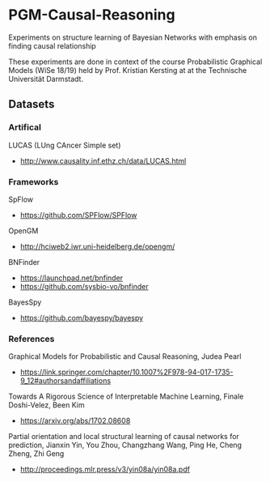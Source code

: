 # PGM-Causal-Reasoning
Experiments on structure learning of Bayesian Networks with emphasis on finding causal relationship

These experiments are done in context of the course Probabilistic Graphical Models (WiSe 18/19) held by Prof. Kristian Kersting at at the Technische Universität Darmstadt.

## Datasets

### Artifical

LUCAS (LUng CAncer Simple set)
* http://www.causality.inf.ethz.ch/data/LUCAS.html


### Frameworks

SpFlow
* https://github.com/SPFlow/SPFlow

OpenGM
* http://hciweb2.iwr.uni-heidelberg.de/opengm/

BNFinder
* https://launchpad.net/bnfinder
* https://github.com/sysbio-vo/bnfinder

BayesSpy
* https://github.com/bayespy/bayespy

### References

Graphical Models for Probabilistic and Causal Reasoning, Judea Pearl
* https://link.springer.com/chapter/10.1007%2F978-94-017-1735-9_12#authorsandaffiliations

Towards A Rigorous Science of Interpretable Machine Learning, Finale Doshi-Velez, Been Kim
* https://arxiv.org/abs/1702.08608

Partial orientation and local structural learning of causal networks for prediction, Jianxin Yin, You Zhou, Changzhang Wang, Ping He, Cheng Zheng, Zhi Geng
* http://proceedings.mlr.press/v3/yin08a/yin08a.pdf
